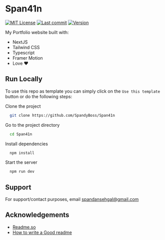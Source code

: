 
# Span41n
[![MIT License](https://img.shields.io/badge/License-MIT-green.svg)](https://choosealicense.com/licenses/mit/)
[![Last commit](https://img.shields.io/github/last-commit/SpandyBoss/Span41n)](https://img.shields.io/github/last-commit/SpandyBoss/Span41n)
[![Version](https://img.shields.io/badge/Version-1.2-brightgreen)](https://img.shields.io/badge/Version-1.2-brightgreen)

My Portfolio website built with:
- NextJS
- Tailwind CSS
- Typescript
- Framer Motion
- Love ❤️




## Run Locally

To use this repo as template you can simply click on the `Use this template ` button or do the following steps:

Clone the project

```bash
  git clone https://github.com/SpandyBoss/Span41n
```

Go to the project directory

```bash
  cd Span41n
```

Install dependencies

```bash
  npm install
```

Start the server

```bash
  npm run dev
```


## Support

For support/contact purposes, email spandansehgal@gmail.com


## Acknowledgements

 - [Readme.so](https://readme.so/)
 - [How to write a Good readme](https://bulldogjob.com/news/449-how-to-write-a-good-readme-for-your-github-project)

